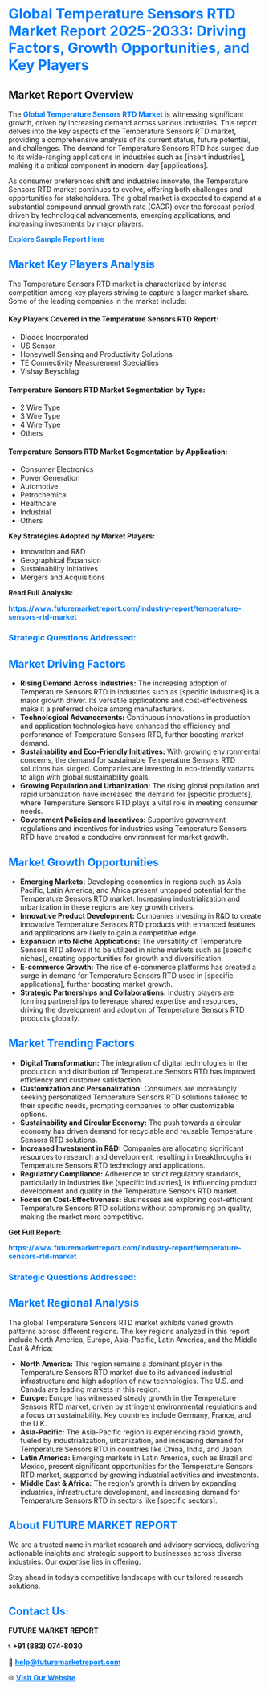 <h1 style="color: #007BFF;">Global Temperature Sensors RTD Market Report 2025-2033: Driving Factors, Growth Opportunities, and Key Players</h1>

<section id="overview">
<h2>Market Report Overview</h2>
<p>The <a href="https://www.futuremarketreport.com/industry-report/temperature-sensors-rtd-market" style="color: #007BFF; text-decoration: none;"><strong>Global Temperature Sensors RTD Market</strong></a> is witnessing significant growth, driven by increasing demand across various industries. This report delves into the key aspects of the Temperature Sensors RTD market, providing a comprehensive analysis of its current status, future potential, and challenges. The demand for Temperature Sensors RTD has surged due to its wide-ranging applications in industries such as [insert industries], making it a critical component in modern-day [applications].</p>
<p>As consumer preferences shift and industries innovate, the Temperature Sensors RTD market continues to evolve, offering both challenges and opportunities for stakeholders. The global market is expected to expand at a substantial compound annual growth rate (CAGR) over the forecast period, driven by technological advancements, emerging applications, and increasing investments by major players.</p>
</section>

<section id="overview">
<p><a href="https://www.futuremarketreport.com/request-sample/reportId=75765" style="color: #007BFF; text-decoration: none;"><strong>Explore Sample Report Here</strong></a></p>
</section>

<section id="key-players">
<h2 style="color: #007BFF;">Market Key Players Analysis</h2>
<p>The Temperature Sensors RTD market is characterized by intense competition among key players striving to capture a larger market share. Some of the leading companies in the market include:</p>
<h4>Key Players Covered in the Temperature Sensors RTD Report:</h4>
<ul><li>Diodes Incorporated</li><li>US Sensor</li><li>Honeywell Sensing and Productivity Solutions</li><li>TE Connectivity Measurement Specialties</li><li>Vishay Beyschlag</li></ul>
<h4>Temperature Sensors RTD Market Segmentation by Type:</h4>
<ul><li>2 Wire Type</li><li>3 Wire Type</li><li>4 Wire Type</li><li>Others</li></ul>

<h4>Temperature Sensors RTD Market Segmentation by Application:</h4>
<ul><li>Consumer Electronics</li><li>Power Generation</li><li>Automotive</li><li>Petrochemical</li><li>Healthcare</li><li>Industrial</li><li>Others</li></ul>
<p><strong>Key Strategies Adopted by Market Players:</strong></p>
<ul>
<li>Innovation and R&D</li>
<li>Geographical Expansion</li>
<li>Sustainability Initiatives</li>
<li>Mergers and Acquisitions</li>
</ul>
</section>

<section>
<p><strong>Read Full Analysis: </strong></p><a href="https://www.futuremarketreport.com/industry-report/temperature-sensors-rtd-market" style="color: #007BFF; text-decoration: none;"><strong>https://www.futuremarketreport.com/industry-report/temperature-sensors-rtd-market</strong></a>
<h3 style="color: #007BFF;">Strategic Questions Addressed:</h3>
</section>

<section id="driving-factors">
<h2 style="color: #007BFF;">Market Driving Factors</h2>
<ul>
<li><strong>Rising Demand Across Industries:</strong> The increasing adoption of Temperature Sensors RTD in industries such as [specific industries] is a major growth driver. Its versatile applications and cost-effectiveness make it a preferred choice among manufacturers.</li>
<li><strong>Technological Advancements:</strong> Continuous innovations in production and application technologies have enhanced the efficiency and performance of Temperature Sensors RTD, further boosting market demand.</li>
<li><strong>Sustainability and Eco-Friendly Initiatives:</strong> With growing environmental concerns, the demand for sustainable Temperature Sensors RTD solutions has surged. Companies are investing in eco-friendly variants to align with global sustainability goals.</li>
<li><strong>Growing Population and Urbanization:</strong> The rising global population and rapid urbanization have increased the demand for [specific products], where Temperature Sensors RTD plays a vital role in meeting consumer needs.</li>
<li><strong>Government Policies and Incentives:</strong> Supportive government regulations and incentives for industries using Temperature Sensors RTD have created a conducive environment for market growth.</li>
</ul>
</section>

<section id="growth-opportunities">
<h2 style="color: #007BFF;">Market Growth Opportunities</h2>
<ul>
<li><strong>Emerging Markets:</strong> Developing economies in regions such as Asia-Pacific, Latin America, and Africa present untapped potential for the Temperature Sensors RTD market. Increasing industrialization and urbanization in these regions are key growth drivers.</li>
<li><strong>Innovative Product Development:</strong> Companies investing in R&D to create innovative Temperature Sensors RTD products with enhanced features and applications are likely to gain a competitive edge.</li>
<li><strong>Expansion into Niche Applications:</strong> The versatility of Temperature Sensors RTD allows it to be utilized in niche markets such as [specific niches], creating opportunities for growth and diversification.</li>
<li><strong>E-commerce Growth:</strong> The rise of e-commerce platforms has created a surge in demand for Temperature Sensors RTD used in [specific applications], further boosting market growth.</li>
<li><strong>Strategic Partnerships and Collaborations:</strong> Industry players are forming partnerships to leverage shared expertise and resources, driving the development and adoption of Temperature Sensors RTD products globally.</li>
</ul>
</section>

<section id="trending-factors">
<h2 style="color: #007BFF;">Market Trending Factors</h2>
<ul>
<li><strong>Digital Transformation:</strong> The integration of digital technologies in the production and distribution of Temperature Sensors RTD has improved efficiency and customer satisfaction.</li>
<li><strong>Customization and Personalization:</strong> Consumers are increasingly seeking personalized Temperature Sensors RTD solutions tailored to their specific needs, prompting companies to offer customizable options.</li>
<li><strong>Sustainability and Circular Economy:</strong> The push towards a circular economy has driven demand for recyclable and reusable Temperature Sensors RTD solutions.</li>
<li><strong>Increased Investment in R&D:</strong> Companies are allocating significant resources to research and development, resulting in breakthroughs in Temperature Sensors RTD technology and applications.</li>
<li><strong>Regulatory Compliance:</strong> Adherence to strict regulatory standards, particularly in industries like [specific industries], is influencing product development and quality in the Temperature Sensors RTD market.</li>
<li><strong>Focus on Cost-Effectiveness:</strong> Businesses are exploring cost-efficient Temperature Sensors RTD solutions without compromising on quality, making the market more competitive.</li>
</ul>
</section>

<section>
<p><strong>Get Full Report: </strong></p><a href="https://www.futuremarketreport.com/industry-report/temperature-sensors-rtd-market" style="color: #007BFF; text-decoration: none;"><strong>https://www.futuremarketreport.com/industry-report/temperature-sensors-rtd-market</strong></a>
<h3 style="color: #007BFF;">Strategic Questions Addressed:</h3>
</section>


<section id="regional-analysis">
<h2 style="color: #007BFF;">Market Regional Analysis</h2>
<p>The global Temperature Sensors RTD market exhibits varied growth patterns across different regions. The key regions analyzed in this report include North America, Europe, Asia-Pacific, Latin America, and the Middle East & Africa:</p>
<ul>
<li><strong>North America:</strong> This region remains a dominant player in the Temperature Sensors RTD market due to its advanced industrial infrastructure and high adoption of new technologies. The U.S. and Canada are leading markets in this region.</li>
<li><strong>Europe:</strong> Europe has witnessed steady growth in the Temperature Sensors RTD market, driven by stringent environmental regulations and a focus on sustainability. Key countries include Germany, France, and the U.K.</li>
<li><strong>Asia-Pacific:</strong> The Asia-Pacific region is experiencing rapid growth, fueled by industrialization, urbanization, and increasing demand for Temperature Sensors RTD in countries like China, India, and Japan.</li>
<li><strong>Latin America:</strong> Emerging markets in Latin America, such as Brazil and Mexico, present significant opportunities for the Temperature Sensors RTD market, supported by growing industrial activities and investments.</li>
<li><strong>Middle East & Africa:</strong> The region’s growth is driven by expanding industries, infrastructure development, and increasing demand for Temperature Sensors RTD in sectors like [specific sectors].</li>
</ul>
</section>

<footer>
<h2 style="color: #007BFF;">About FUTURE MARKET REPORT</h2>
<p>We are a trusted name in market research and advisory services, delivering actionable insights and strategic support to businesses across diverse industries. Our expertise lies in offering:</p>

<p>Stay ahead in today’s competitive landscape with our tailored research solutions.</p>

<h2 style="color: #007BFF;">Contact Us:</h2>
<p><strong>FUTURE MARKET REPORT</strong></p>
<p>📞 <strong>+91 (883) 074-8030</strong></p>
<p>📧 <strong><a href="mailto:help@futuremarketreport.com" style="color: #007BFF;">help@futuremarketreport.com</a></strong></p>
<p>🌐 <strong><a href="https://www.futuremarketreport.com/" style="color: #007BFF;">Visit Our Website</a></strong></p>
</footer>